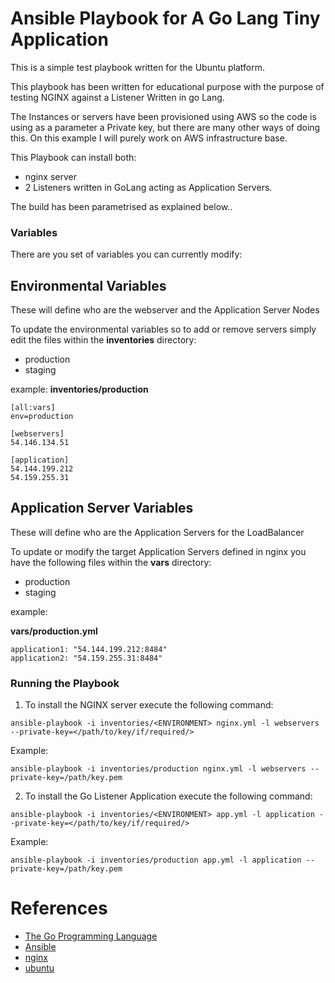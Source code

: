 Ansible Playbook for A Go Lang  Tiny Application
============================

This is a simple test playbook written for the Ubuntu platform.

This playbook has been written for educational purpose with the purpose of testing NGINX against a Listener Written in go Lang.

The Instances or servers have been provisioned using AWS so the code is using as a parameter a Private key, but there are many other ways of doing this.
On this example I will purely work on AWS infrastructure base.

This Playbook can install both:
  * nginx server
  * 2 Listeners written in GoLang acting as Application Servers.
  
The build has been parametrised as explained below..
  
  
### Variables

There are you set of variables you can currently modify:

## Environmental Variables

These will define who are the webserver and the Application Server Nodes

To update the environmental variables so to add or remove servers simply edit the files within the **inventories** directory:
  * production
  * staging

example:
**inventories/production** 
```
[all:vars]
env=production

[webservers]
54.146.134.51

[application]
54.144.199.212
54.159.255.31
```

## Application Server Variables

These will define who are the Application Servers for  the LoadBalancer

To update or modify the target Application Servers defined in nginx you have the following files within the **vars** directory:
  * production
  * staging

example:

**vars/production.yml** 
```
application1: "54.144.199.212:8484"
application2: "54.159.255.31:8484"
```

### Running the Playbook
  
1. To install the NGINX server execute the following command:

```
ansible-playbook -i inventories/<ENVIRONMENT> nginx.yml -l webservers --private-key=</path/to/key/if/required/>
```

Example:
```
ansible-playbook -i inventories/production nginx.yml -l webservers --private-key=/path/key.pem
```

2. To install the Go Listener Application execute the following command:

```
ansible-playbook -i inventories/<ENVIRONMENT> app.yml -l application --private-key=</path/to/key/if/required/>
```

Example:
```
ansible-playbook -i inventories/production app.yml -l application --private-key=/path/key.pem
```


References 
=============================

* [The Go Programming Language](https://golang.org/)
* [Ansible](http://www.ansible.com/)
* [nginx](https://www.nginx.com/)
* [ubuntu](http://www.ubuntu.com/)

